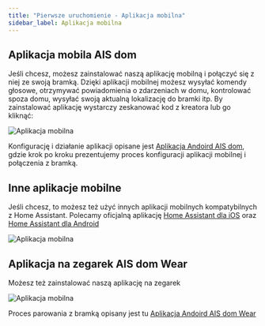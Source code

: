 ```yaml
---
title: "Pierwsze uruchomienie - Aplikacja mobilna"
sidebar_label: Aplikacja mobilna
---
```


## Aplikacja mobila AIS dom

Jeśli chcesz, możesz zainstalować naszą aplikację mobilną i połączyć się z niej ze swoją bramką.
Dzięki aplikacji mobilnej możesz wysyłać komendy głosowe, otrzymywać powiadomienia o zdarzeniach w domu, kontrolować spoza domu, wysyłać swoją aktualną lokalizację do bramki itp. 
By zainstalować aplikację wystarczy zeskanować kod z kreatora lub go kliknąć:

![Aplikacja mobilna](/img/en/bramka/onboarding_step_mob_app_1.png)

Konfigurację i działanie aplikacji opisane jest [Aplikacja Andoird AIS dom](/docs/ais_app_android_dom), gdzie krok po kroku prezentujemy proces konfiguracji aplikacji mobilnej i połączenia z bramką.


## Inne aplikacje mobilne

Jeśli chcesz, to możesz też użyć innych aplikacji mobilnych kompatybilnych z Home Assistant.
Polecamy oficjalną aplikację [Home Assistant dla iOS](https://apps.apple.com/us/app/home-assistant/id1099568401) oraz [Home Assistant dla Android](https://play.google.com/store/apps/details?id=io.homeassistant.companion.android)

![Aplikacja mobilna](/img/en/bramka/onboarding_step_mob_app_2.png)


## Aplikacja na zegarek AIS dom Wear

Możesz też zainstalować naszą aplikację na zegarek 

![Aplikacja mobilna](/img/en/frontend/ais_dom_wizard_10_wear_apk.png)

Proces parowania z bramką opisany jest tu [Aplikacja Andoird AIS dom Wear](/docs/ais_app_android_dom_wear)
